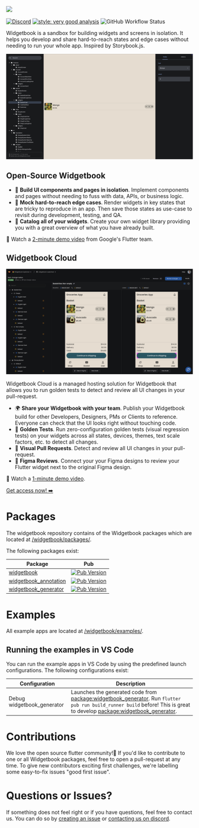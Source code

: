 <img height=40 src="https://raw.githubusercontent.com/widgetbook/widgetbook/2107e1afe2217e8ecde56c6ade1fd3706c3e6570/docs/assets/WidgetbookLogo.svg">

[![Discord](https://img.shields.io/discord/879618555560218625?color=blue&style=flat-square&logo=discord)](https://discord.com/invite/zT4AMStAJA)
[![style: very good analysis](https://img.shields.io/badge/style-very_good_analysis-B22C89.svg?style=flat-square)](https://pub.dev/packages/very_good_analysis) 
![GitHub Workflow Status](https://img.shields.io/github/actions/workflow/status/widgetbook/widgetbook/widgetbook.yaml?branch=main)

Widgetbook is a sandbox for building widgets and screens in isolation. It helps you develop and share hard-to-reach states and edge cases without needing to run your whole app. Inspired by Storybook.js.

[![Widgetbook Demo](https://github.com/widgetbook/widgetbook/blob/main/docs/assets/screenshots/WidgetbookOSS.png?raw=true)](https://demo.widgetbook.io/)

## Open-Source Widgetbook

- 🧱 **Build UI components and pages in isolation**. Implement components and pages without needing to fuss with data, APIs, or business logic.
- 👀 **Mock hard-to-reach edge cases**. Render widgets in key states that are tricky to reproduce in an app. Then save those states as use-case to revisit during development, testing, and QA.
- 📙 **Catalog all of your widgets**. Create your own widget library providing you with a great overview of what you have already built.

🎥 Watch a [2-minute demo video](https://youtu.be/sGRetvJ-zZI) from Google's Flutter team.

## Widgetbook Cloud

[![Widgetbook Cloud Demo](https://github.com/widgetbook/widgetbook/blob/main/docs/assets/screenshots/WidgetbookCloud.png?raw=true)](https://youtu.be/l3tj9VvkjLs)

Widgetbook Cloud is a managed hosting solution for Widgetbook that allows you to run golden tests to detect and review all UI changes in your pull-request.

- 🌍 **Share your Widgetbook with your team**. Publish your Widgetbook build for other Developers, Designers, PMs or Clients to reference. Everyone can check that the UI looks right without touching code.
- 🏅 **Golden Tests**. Run zero-configuration golden tests (visual regression tests) on your widgets across all states, devices, themes, text scale factors, etc. to detect all changes.
- 🧪 **Visual Pull Requests**. Detect and review all UI changes in your pull-request.
- 🎨 **Figma Reviews**. Connect your your Figma designs to review your Flutter widget next to the original Figma design.

🎥 Watch a [1-minute demo video](https://youtu.be/l3tj9VvkjLs).

[Get access now! ➡️](https://app.widgetbook.io/sign-up)

# Packages

The widgetbook repository contains of the Widgetbook packages which are located at [/widgetbook/packages/](https://github.com/widgetbook/widgetbook/tree/main/packages).

The following packages exist:

| Package           | Pub |
| ----------------- | --------------------------------- |
| [widgetbook](https://github.com/widgetbook/widgetbook/tree/main/packages/widgetbook) | [![Pub Version](https://img.shields.io/pub/v/widgetbook?style=flat-square)](https://pub.dev/packages/widgetbook) | 
| [widgetbook_annotation](https://github.com/widgetbook/widgetbook/tree/main/packages/widgetbook_annotation) | [![Pub Version](https://img.shields.io/pub/v/widgetbook_annotation?style=flat-square)](https://pub.dev/packages/widgetbook_annotation)  | 
| [widgetbook_generator](https://github.com/widgetbook/widgetbook/tree/main/packages/widgetbook_generator) | [![Pub Version](https://img.shields.io/pub/v/widgetbook_generator?style=flat-square)](https://pub.dev/packages/widgetbook_generator) | 

# Examples

All example apps are located at [/widgetbook/examples/](https://github.com/widgetbook/widgetbook/tree/main/examples/).

## Running the examples in VS Code

You can run the example apps in VS Code by using the predefined launch configurations. The following configurations exist:

| Configuration | Description |
| ------------- | ----------- |
| Debug widgetbook_generator | Launches the generated code from [package:widgetbook_generator](https://github.com/widgetbook/widgetbook/tree/main/packages/widgetbook_generator). Run `flutter pub run build_runner build` before! This is great to develop [package:widgetbook_generator](https://github.com/widgetbook/widgetbook/tree/main/packages/widgetbook_generator). |

# Contributions

We love the open source flutter community!💙 If you'd like to contribute to one or all Widgetbook packages, feel free to open a pull-request at any time. To give new contributors exciting first challenges, we're labelling some easy-to-fix issues "good first issue".

# Questions or Issues? 

If something does not feel right or if you have questions, feel free to contact us. You can do so by [creating an issue](https://github.com/widgetbook/widgetbook/issues) or [contacting us on discord](https://discord.gg/zT4AMStAJA).
